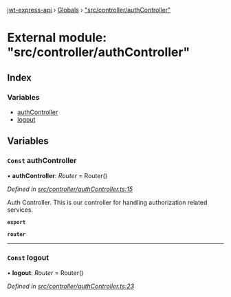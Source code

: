 [jwt-express-api](../README.md) › [Globals](../globals.md) › ["src/controller/authController"](_src_controller_authcontroller_.md)

# External module: "src/controller/authController"

## Index

### Variables

* [authController](_src_controller_authcontroller_.md#const-authcontroller)
* [logout](_src_controller_authcontroller_.md#const-logout)

## Variables

### `Const` authController

• **authController**: *Router* = Router()

*Defined in [src/controller/authController.ts:15](https://github.com/Morganb816/JWT-Authentication/blob/f809911/src/controller/authController.ts#L15)*

Auth Controller.
This is our controller for handling authorization related services.

**`export`** 

**`router`** 

___

### `Const` logout

• **logout**: *Router* = Router()

*Defined in [src/controller/authController.ts:23](https://github.com/Morganb816/JWT-Authentication/blob/f809911/src/controller/authController.ts#L23)*
